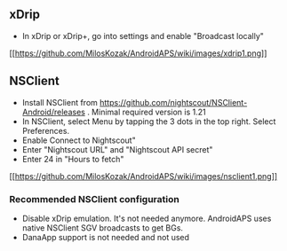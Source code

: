 ## xDrip
* In xDrip or xDrip+, go into settings and enable "Broadcast locally"

[[https://github.com/MilosKozak/AndroidAPS/wiki/images/xdrip1.png]]

## NSClient
* Install NSClient from https://github.com/nightscout/NSClient-Android/releases . Minimal required version is 1.21
* In NSClient, select Menu by tapping the 3 dots in the top right. Select Preferences.
* Enable Connect to Nightscout"
* Enter "Nightscout URL" and "Nightscout API secret"
* Enter 24 in "Hours to fetch"

[[https://github.com/MilosKozak/AndroidAPS/wiki/images/nsclient1.png]]

### Recommended NSClient configuration
 * Disable xDrip emulation. It's not needed anymore. AndroidAPS uses native NSClient SGV broadcasts to get BGs.
 * DanaApp support is not needed and not used